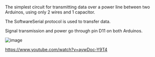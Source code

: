 The simplest circuit for transmitting data over a power line between two Arduinos, using only 2 wires and 1 capacitor.

The SoftwareSerial protocol is used to transfer data.

Signal transmission and power go through pin D11 on both Arduinos.

![image](https://github.com/14types/simplest-power-line-communication-between-Arduinos/assets/34601503/72b712b0-bdf5-4d21-984d-94973ff4c9fd)

https://www.youtube.com/watch?v=aywDoc-Y9T4
